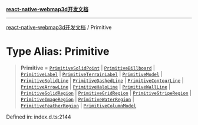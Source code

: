 [**react-native-webmap3d开发文档**](../README.md)

***

[react-native-webmap3d开发文档](../globals.md) / Primitive

# Type Alias: Primitive

> **Primitive** = [`PrimitiveSolidPoint`](../interfaces/PrimitiveSolidPoint.md) \| [`PrimitiveBillboard`](../interfaces/PrimitiveBillboard.md) \| [`PrimitiveLabel`](../interfaces/PrimitiveLabel.md) \| [`PrimitiveTerrainLabel`](../interfaces/PrimitiveTerrainLabel.md) \| [`PrimitiveModel`](../interfaces/PrimitiveModel.md) \| [`PrimitiveSolidLine`](../interfaces/PrimitiveSolidLine.md) \| [`PrimitiveDashedLine`](../interfaces/PrimitiveDashedLine.md) \| [`PrimitiveContourLine`](../interfaces/PrimitiveContourLine.md) \| [`PrimitiveArrowLine`](../interfaces/PrimitiveArrowLine.md) \| [`PrimitiveHaloLine`](../interfaces/PrimitiveHaloLine.md) \| [`PrimitiveWallLine`](../interfaces/PrimitiveWallLine.md) \| [`PrimitiveSolidRegion`](../interfaces/PrimitiveSolidRegion.md) \| [`PrimitiveGridRegion`](../interfaces/PrimitiveGridRegion.md) \| [`PrimitiveStripeRegion`](../interfaces/PrimitiveStripeRegion.md) \| [`PrimitiveImageRegion`](../interfaces/PrimitiveImageRegion.md) \| [`PrimitiveWaterRegion`](../interfaces/PrimitiveWaterRegion.md) \| [`PrimitiveFeatherRegion`](../interfaces/PrimitiveFeatherRegion.md) \| [`PrimitiveColumnModel`](../interfaces/PrimitiveColumnModel.md)

Defined in: index.d.ts:2144
